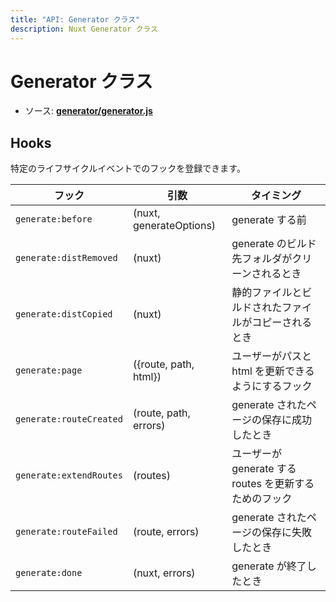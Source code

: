 ```yaml
---
title: "API: Generator クラス"
description: Nuxt Generator クラス
---
```


# Generator クラス

- ソース: **[generator/generator.js](https://github.com/nuxt/nuxt.js/blob/dev/packages/generator/src/generator.js)**

## Hooks

特定のライフサイクルイベントでのフックを登録できます。

フック                    | 引数                   | タイミング
------------------------|-----------------------------|-----------------------------------------------
`generate:before`       | (nuxt, generateOptions)     | generate する前
`generate:distRemoved`  | (nuxt)                      | generate のビルド先フォルダがクリーンされるとき
`generate:distCopied`   | (nuxt)                      | 静的ファイルとビルドされたファイルがコピーされるとき
`generate:page`         | ({route, path, html})       | ユーザーがパスと html を更新できるようにするフック
`generate:routeCreated` | (route, path, errors)       | generate されたページの保存に成功したとき
`generate:extendRoutes` | (routes)                    | ユーザーが generate する routes を更新するためのフック
`generate:routeFailed`  | (route, errors)             | generate されたページの保存に失敗したとき
`generate:done`         | (nuxt, errors)              | generate が終了したとき
